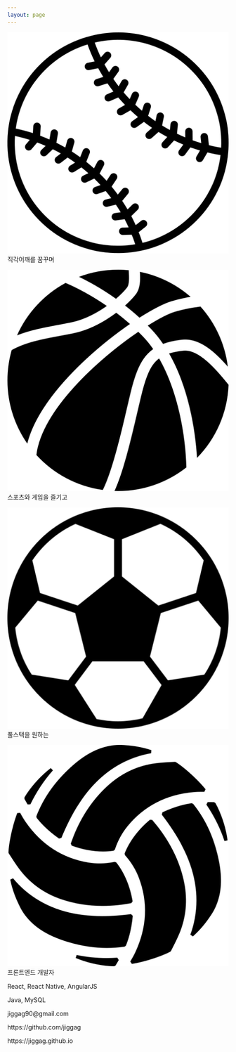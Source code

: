 ```yaml
---
layout: page
---
```

<div class="profile">
  <p><img src="/img/baseball.png" /> 직각어깨를 꿈꾸며</p>
  <p><img src="/img/basketball.png" /> 스포츠와 게임을 즐기고</p>
  <p><img src="/img/football.png" /> 풀스택을 원하는</p>
  <p><img src="/img/volleyball.png" /> 프론트엔드 개발자</p>
  <p>React, React Native, AngularJS</p>
  <p>Java, MySQL</p>
  <p>jiggag90@gmail.com</p>
  <p>https://github.com/jiggag</p>
  <p>https://jiggag.github.io</p>
</div>
